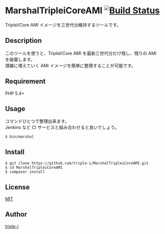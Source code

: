 MarshalTripleiCoreAMI [![Build Status](https://travis-ci.org/triple-i/MarshalTripleiCoreAMI.svg?branch=master)](https://travis-ci.org/triple-i/MarshalTripleiCoreAMI)
===

TripleI/Core AMI イメージを三世代分維持するツールです。

## Description

このツールを使うと、TripleI/Core AMI を最新三世代分だけ残し、残りの AMI を破棄します。  
煩雑に増えていく AMI イメージを簡単に整理することが可能です。

## Requirement

PHP 5.4+

## Usage

コマンドひとつで整理出来ます。  
Jenkins など CI サービスと組み合わせると良いでしょう。

```
$ bin/marshal
```

## Install

```
$ git clone https://github.com/triple-i/MarshalTripleiCoreAMI.git
$ cd MarshalTripleiCoreAMI
$ composer install
```

## License

[MIT](https://github.com/triple-i/MarshalTripleiCoreAMI/blob/master/LICENSE)

## Author

[triple-i](https://github.com/triple-i)